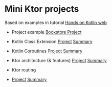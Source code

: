 # Mini Ktor projects

Based on examples in tutorial [Hands on Kotlin web](https://learning.oreilly.com/videos/hands-on-kotlin-web/)


- Project example
[Bookstore Project](https://github.com/lenarother/learn-ktor-miniprojects/blob/main/bookstore)

- Kotlin Class Extension
[Project](https://github.com/lenarother/learn-ktor-miniprojects/blob/main/ktor-extensiondemo)
[Summary](https://github.com/lenarother/learn-ktor-miniprojects/blob/main/ktor-extensiondemo/README.md)

- Kotlin Coroutines
[Project](https://github.com/lenarother/learn-ktor-miniprojects/blob/main/coroutinesdemo)
[Summary](https://github.com/lenarother/learn-ktor-miniprojects/blob/main/coroutinesdemo/README.md)

- Ktor architecture (& features)
[Project](https://github.com/lenarother/learn-ktor-miniprojects/blob/main/ktor-install-feature)
[Summary](https://github.com/lenarother/learn-ktor-miniprojects/blob/main/ktor-install-feature/README.md)

- Ktor routing
- [Project](https://github.com/lenarother/learn-ktor-miniprojects/blob/main/ktor-routes)
  [Summary](https://github.com/lenarother/learn-ktor-miniprojects/blob/main/ktor-routes/README.md)

